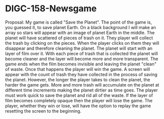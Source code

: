 # DIGC-158-Newsgame

Proposal:
My game is called "Save the Planet". The point of the game is, you guessed it, to save planet Earth. On a black background I will make an array so stars will appear with an image of planet Earth in the middle. The planet will have scattered of pieces of trash on it. They player will collect the trash by clicking on the pieces. When the player clicks on them they will disappear and therefore cleaning the planet. The planet will start with an layer of film over it. With each piece of trash that is collected the planet will become cleaner and the layer will become more and more transparent. The game ends when the film becomes invisible and leaving the planet "clean" of waste. Once that happens the player will win the game. A screen will appear with the count of trash they have collected in the process of saving the planet. However, the longer the player takes to clean the planet, the harder the game gets. More and more trash will accumulate on the planet at different time increments making the planet dirtier as time goes. The player must work quick to save the planet and rid all of the waste. If the layer of film becomes completely opaque then the player will lose the game. The player, whether they win or lose, will have the option to replay the game resetting the screen to the beginning.

